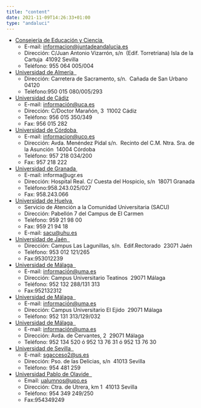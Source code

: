 ```yaml
---
title: "content"
date: 2021-11-09T14:26:33+01:00
type: "andaluci"
---
```

<ul>
<li><a title="Enlace externo, se abre en ventana nueva" href="http://distritounicoandaluz.cica.es/paginas/distrito/accesoalauniversidad" rel="external" target="_blank">Consejer&iacute;a de Educaci&oacute;n y Ciencia <i class="icon fas fa-external-link-alt"></i></a>&nbsp;<img alt="" src="http://www.mecd.gob.es/docroot/fckeditor/images/smiley/mepsyd-ico/ico-internet.gif" />
<ul>
<li>E-mail:<span>&nbsp;</span><a href="mailto:informacion@juntadeandalucia.es">informacion@juntadeandalucia.es</a>&nbsp;<img alt="" src="http://www.mecd.gob.es/docroot/fckeditor/images/smiley/mepsyd-ico/ico-mail.gif" /></li>
<li>Direcci&oacute;n: C/Juan Antonio Vizarr&oacute;n, s/n&nbsp; (Edif. Torretriana) Isla de la Cartuja&nbsp; 41092 Sevilla</li>
<li>Tel&eacute;fono: 955 064 005/004</li>
</ul>
</li>
<li><a title="Enlace externo, se abre en ventana nueva" href="http://www.ual.es/" rel="external" target="_blank">Universidad de Almer&iacute;a<span>&nbsp;</span> <i class="icon fas fa-external-link-alt"></i></a><img alt="" src="http://www.mecd.gob.es/docroot/fckeditor/images/smiley/mepsyd-ico/ico-internet.gif" />
<ul>
<li>Direcci&oacute;n: Carretera de Sacramento, s/n.&nbsp; Ca&ntilde;ada de San Urbano&nbsp; 04120</li>
<li>Tel&eacute;fono:950 015 080/005/293</li>
</ul>
</li>
<li><a title="Enlace externo, se abre en ventana nueva" href="http://www.uca.es/" rel="external" target="_blank">Universidad de C&aacute;diz <i class="icon fas fa-external-link-alt"></i></a>
<ul>
<li>E-mail:<span>&nbsp;</span><a href="mailto:informaci%C3%B3n@uca.es">informaci&oacute;n@uca.es</a>&nbsp;<img alt="" src="http://www.mecd.gob.es/docroot/fckeditor/images/smiley/mepsyd-ico/ico-mail.gif" />&nbsp;</li>
<li>Direcci&oacute;n: C/Doctor Mara&ntilde;&oacute;n, 3&nbsp; 11002 C&aacute;diz</li>
<li>Tel&eacute;fono: 956 015 350/349</li>
<li>Fax: 956 015 282</li>
</ul>
</li>
<li><a title="Enlace externo, se abre en ventana nueva" href="http://www.uco.es/" rel="external" target="_blank">Universidad de C&oacute;rdoba <i class="icon fas fa-external-link-alt"></i></a>&nbsp;<img alt="" src="http://www.mecd.gob.es/docroot/fckeditor/images/smiley/mepsyd-ico/ico-internet.gif" />
<ul>
<li>E-mail:<span>&nbsp;</span><a href="mailto:informacion@uco.es">informacion@uco.es</a><span>&nbsp;</span><img alt="" src="http://www.mecd.gob.es/docroot/fckeditor/images/smiley/mepsyd-ico/ico-mail.gif" /></li>
<li>Direcci&oacute;n: Avda. Men&eacute;ndez Pidal s/n.&nbsp; Recinto del C.M. Ntra. Sra. de la Asunci&oacute;n&nbsp; 14004 C&oacute;rdoba</li>
<li>Tel&eacute;fono: 957 218 034/200</li>
<li>Fax: 957 218 222</li>
</ul>
</li>
<li><a title="Enlace externo, se abre en ventana nueva" href="http://www.ugr.es/local/ofiinfo" rel="external" target="_blank">Universidad de Granada <i class="icon fas fa-external-link-alt"></i></a><span>&nbsp;</span><img alt="" src="http://www.mecd.gob.es/docroot/fckeditor/images/smiley/mepsyd-ico/ico-internet.gif" />
<ul>
<li>E-mail: informa@ugr.es</li>
<li>Direcci&oacute;n: Hospital Real. C/ Cuesta del Hospicio, s/n&nbsp; 18071 Granada</li>
<li>Tel&eacute;fono:958.243.025/027</li>
<li>Fax: 958.243.066</li>
</ul>
</li>
<li><a title="Enlace externo, se abre en ventana nueva" href="http://www.uhu.es/" rel="external" target="_blank">Universidad de Huelva <i class="icon fas fa-external-link-alt"></i></a>&nbsp;<img alt="" src="http://www.mecd.gob.es/docroot/fckeditor/images/smiley/mepsyd-ico/ico-internet.gif" />
<ul>
<li>Servicio de Atenci&oacute;n a la Comunidad Universitaria (SACU)</li>
<li>Direcci&oacute;n: Pabell&oacute;n 7 del Campus de El Carmen</li>
<li>Tel&eacute;fono: 959 21 98 00</li>
<li>Fax: 959 21 94 18</li>
<li>E-mail:<span>&nbsp;</span><a href="mailto:sacu@uhu.es">sacu@uhu.es</a><span>&nbsp;</span><img alt="" src="http://www.mecd.gob.es/docroot/fckeditor/images/smiley/mepsyd-ico/ico-mail.gif" /></li>
</ul>
</li>
<li><a title="Enlace externo, se abre en ventana nueva" href="http://www.ujaen.es/" rel="external" target="_blank">Universidad de Ja&eacute;n<span>&nbsp;</span> <i class="icon fas fa-external-link-alt"></i></a><img alt="" src="http://www.mecd.gob.es/docroot/fckeditor/images/smiley/mepsyd-ico/ico-internet.gif" />
<ul>
<li>Direcci&oacute;n: Campus Las Lagunillas, s/n.&nbsp; Edif.Rectorado&nbsp; 23071 Ja&eacute;n</li>
<li>Tel&eacute;fono: 953 012 121/265</li>
<li>Fax:953012239</li>
</ul>
</li>
<li><a title="Enlace externo, se abre en ventana nueva" href="http://www.uma.es/" rel="external" target="_blank">Universidad de M&aacute;laga<span>&nbsp;</span> <i class="icon fas fa-external-link-alt"></i></a><img alt="" src="http://www.mecd.gob.es/docroot/fckeditor/images/smiley/mepsyd-ico/ico-internet.gif" />
<ul>
<li>E-mail:<span>&nbsp;</span><a href="mailto:informaci%C3%B3n@uma.es">informaci&oacute;n@uma.es</a>&nbsp;<img alt="" src="http://www.mecd.gob.es/docroot/fckeditor/images/smiley/mepsyd-ico/ico-mail.gif" />&nbsp;</li>
<li>Direcci&oacute;n: Campus Universitario Teatinos&nbsp; 29071 M&aacute;laga</li>
<li>Tel&eacute;fono: 952 132 288/131 313</li>
<li>Fax:952132312</li>
</ul>
</li>
<li><a title="Enlace externo, se abre en ventana nueva" href="http://www.uma.es/" rel="external" target="_blank">Universidad de M&aacute;laga<span>&nbsp;</span> <i class="icon fas fa-external-link-alt"></i></a><img alt="" src="http://www.mecd.gob.es/docroot/fckeditor/images/smiley/mepsyd-ico/ico-internet.gif" />
<ul>
<li>E-mail:<span>&nbsp;</span><a href="mailto:informaci%C3%B3n@uma.es">informaci&oacute;n@uma.es</a>&nbsp;<img alt="" src="http://www.mecd.gob.es/docroot/fckeditor/images/smiley/mepsyd-ico/ico-mail.gif" />&nbsp;</li>
<li>Direcci&oacute;n: Campus Universitario El Ejido&nbsp; 29071 M&aacute;laga</li>
<li>Tel&eacute;fono: 952 131 313/129/032</li>
</ul>
</li>
<li><a title="Enlace externo, se abre en ventana nueva" href="http://www.uma.es/" rel="external" target="_blank">Universidad de M&aacute;laga<span>&nbsp;</span> <i class="icon fas fa-external-link-alt"></i></a><img alt="" src="http://www.mecd.gob.es/docroot/fckeditor/images/smiley/mepsyd-ico/ico-internet.gif" />
<ul>
<li>E-mail:<span>&nbsp;</span><a href="mailto:informaci%C3%B3n@uma.es">informaci&oacute;n@uma.es</a>&nbsp;<img alt="" src="http://www.mecd.gob.es/docroot/fckeditor/images/smiley/mepsyd-ico/ico-mail.gif" />&nbsp;</li>
<li>Direcci&oacute;n: Avda. de Cervantes, 2&nbsp; 29071 M&aacute;laga</li>
<li>Tel&eacute;fono: 952 134 520 &oacute; 952 13 76 31 &oacute; 952 13 76 30</li>
</ul>
</li>
<li><a title="Enlace externo, se abre en ventana nueva" href="http://www.us.es/sga" rel="external" target="_blank">Universidad de Sevilla<span>&nbsp;</span> <i class="icon fas fa-external-link-alt"></i></a><img alt="" src="http://www.mecd.gob.es/docroot/fckeditor/images/smiley/mepsyd-ico/ico-internet.gif" />
<ul>
<li>E-mail:<span>&nbsp;</span><a href="mailto:sgacceso2@us.es">sgacceso2@us.es</a>&nbsp;<img alt="" src="http://www.mecd.gob.es/docroot/fckeditor/images/smiley/mepsyd-ico/ico-mail.gif" />&nbsp;</li>
<li>Direcci&oacute;n: Pso. de las Delicias, s/n&nbsp; 41013 Sevilla</li>
<li>Tel&eacute;fono: 954 481 259</li>
</ul>
</li>
<li><a title="Enlace externo, se abre en ventana nueva" href="http://www.upo.es/" rel="external" target="_blank">Universidad Pablo de Olavide<span>&nbsp;</span> <i class="icon fas fa-external-link-alt"></i></a><img alt="" src="http://www.mecd.gob.es/docroot/fckeditor/images/smiley/mepsyd-ico/ico-internet.gif" />
<ul>
<li>Email:<span>&nbsp;</span><a href="mailto:ualumnos@upo.es">ualumnos@upo.es</a>&nbsp;<img alt="" src="http://www.mecd.gob.es/docroot/fckeditor/images/smiley/mepsyd-ico/ico-mail.gif" />&nbsp;</li>
<li>Direcci&oacute;n: Ctra. de Utrera, km 1&nbsp; 41013 Sevilla</li>
<li>Tel&eacute;fono: 954 349 249/250</li>
<li>Fax:954349249&nbsp;</li>
</ul>
</li>
</ul>